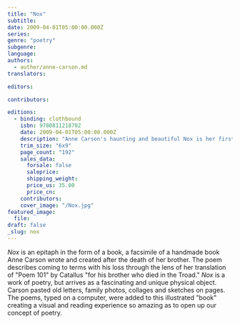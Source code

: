 ```yaml
---
title: "Nox"
subtitle:
date: 2009-04-01T05:00:00.000Z
series:
genre: "poetry"
subgenre:
language:
authors:
  - author/anne-carson.md
translators:

editors:

contributors:

editions:
  - binding: clothbound
    isbn: 9780811218702
    date: 2009-04-01T05:00:00.000Z
    description: "Anne Carson's haunting and beautiful Nox is her first book of poetry in five years – a unique, illustrated, accordion-fold-out _book in a box._ "
    trim_size: "6x9"
    page_count: "192"
    sales_data:
      forsale: false
      saleprice:
      shipping_weight:
      price_us: 35.00
      price_cn:
    contributors:
    cover_image: "/Nox.jpg"
featured_image:
  file:
draft: false
_slug: nox
---
```


_Nox_ is an epitaph in the form of a book, a facsimile of a handmade book Anne Carson wrote and created after the death of her brother. The poem describes coming to terms with his loss through the lens of her translation of "Poem 101" by Catallus "for his brother who died in the Troad." _Nox_ is a work of poetry, but arrives as a fascinating and unique physical object. Carson pasted old letters, family photos, collages and sketches on pages. The poems, typed on a computer, were added to this illustrated "book" creating a visual and reading experience so amazing as to open up our concept of poetry.

